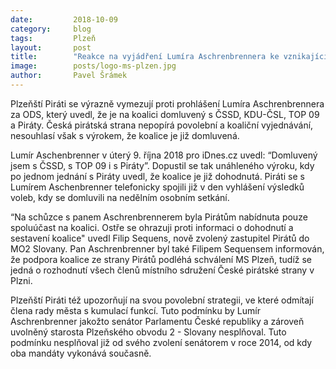 ```yaml
---
date:         2018-10-09
category:     blog
tags:         Plzeň
layout:       post
title:        "Reakce na vyjádření Lumíra Aschrenbrennera ke vznikající koalici" 
image:        posts/logo-ms-plzen.jpg
author:       Pavel Šrámek
---
```



Plzeňští Piráti se výrazně vymezují proti prohlášení Lumíra Aschrenbrennera za ODS, který uvedl, že je na koalici domluvený s ČSSD, KDU-ČSL, TOP 09 a Piráty. Česká pirátská strana nepopírá povolební a koaliční vyjednávání, nesouhlasí však s výrokem, že koalice je již domluvená.
 

Lumír Aschenbrenner v úterý 9. října 2018 pro iDnes.cz uvedl: “Domluvený jsem s ČSSD, s TOP 09 i s Piráty”. Dopustil se tak unáhleného výroku, kdy po jednom jednání s Piráty uvedl, že koalice je již dohodnutá. Piráti se s Lumírem Aschenbrenner telefonicky spojili již v den vyhlášení výsledků voleb, kdy se domluvili na nedělním osobním setkání.
 

“Na schůzce s panem Aschrenbrennerem byla Pirátům nabídnuta pouze spoluúčast na koalici. Ostře se ohrazuji proti informaci o dohodnutí a sestavení koalice" uvedl Filip Sequens, nově zvolený zastupitel Pirátů do MO2 Slovany. Pan Aschrenbrenner byl také Filipem Sequensem informován, že podpora koalice ze strany Pirátů podléhá schválení MS Plzeň, tudíž se jedná o rozhodnutí všech členů místního sdružení České pirátské strany v Plzni.
 

Plzeňští Piráti též upozorňují na svou povolební strategii, ve které odmítají člena rady města s kumulací funkcí. Tuto podmínku by Lumír Aschrenbrenner jakožto senátor Parlamentu České republiky a zároveň uvolněný starosta Plzeňského obvodu 2 - Slovany nesplňoval. Tuto podmínku nesplňoval již od svého zvolení senátorem v roce 2014, od kdy oba mandáty vykonává současně.
